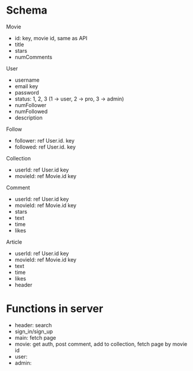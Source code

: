 # Schema
Movie
 - id: key, movie id, same as API
 - title
 - stars
 - numComments

User
 - username
 - email key
 - password
 - status: 1, 2, 3 (1 -> user, 2 -> pro, 3 -> admin)
 - numFollower
 - numFollowed
 - description

Follow
 - follower: ref User.id. key
 - followed: ref User.id. key

Collection
 - userId: ref User.id key
 - movieId: ref Movie.id key

Comment
 - userId: ref User.id key
 - movieId: ref Movie.id key
 - stars
 - text
 - time
 - likes

Article
 - userId: ref User.id key
 - movieId: ref Movie.id key
 - text
 - time
 - likes
 - header

# Functions in server
 - header: search
 - sign_in/sign_up
 - main: fetch page
 - movie: get auth, post comment, add to collection, fetch page by movie id
 - user:
 - admin:
